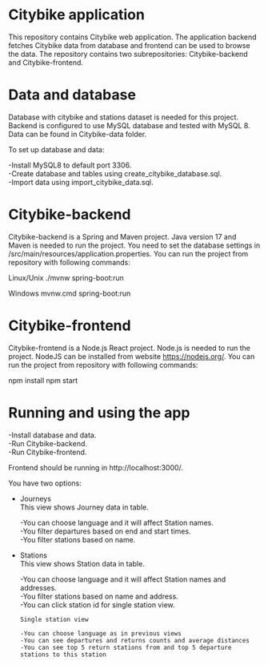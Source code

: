 # Citybike application

This repository contains Citybike web application. The application backend fetches Citybike data from database and frontend can be used to browse the data. The repository contains two subrepositories: Citybike-backend and Citybike-frontend.

# Data and database

Database with citybike and stations dataset is needed for this project. Backend is configured to use MySQL database and tested with MySQL 8. Data can be found in Citybike-data folder.

To set up database and data:

-Install MySQL8 to default port 3306.<br>
-Create database and tables using create_citybike_database.sql.<br>
-Import data using import_citybike_data.sql.<br>

# Citybike-backend

Citybike-backend is a Spring and Maven project. Java version 17 and Maven is needed to run the project. You need to set the database settings in /src/main/resources/application.properties. You can run the project from repository with following commands:

Linux/Unix
./mvnw spring-boot:run

Windows
mvnw.cmd spring-boot:run


# Citybike-frontend

Citybike-frontend is a Node.js React project. Node.js is needed to run the project. NodeJS can be installed from website https://nodejs.org/. You can run the project from repository with following commands:

npm install
npm start

# Running and using the app

-Install database and data.<br>
-Run Citybike-backend.<br>
-Run Citybike-frontend.<br>

Frontend should be running in http://localhost:3000/.

You have two options:
  - Journeys<br>
    This view shows Journey data in table. 
   
    -You can choose language and it will affect Station names.<br>
    -You filter departures based on end and start times.<br>
    -You filter stations based on name.<br>

  - Stations<br>
    This view shows Station data in table. 
   
    -You can choose language and it will affect Station names and addresses.<br>
    -You filter stations based on name and address.<br>
    -You can click station id for single station view.<br>

    	Single station view
        
        -You can choose language as in previous views
        -You can see departures and returns counts and average distances
        -You can see top 5 return stations from and top 5 departure stations to this station




